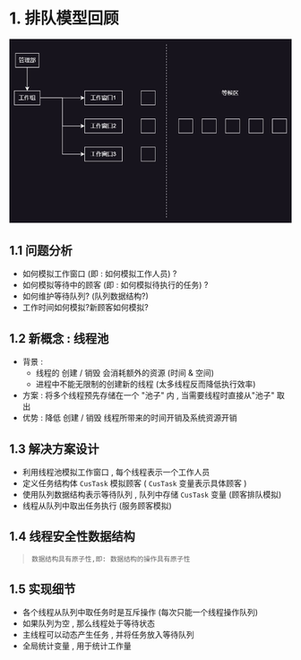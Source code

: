 # 1. 排队模型回顾

<img src="assets/2.jpg" alt="2" /> 

## 1.1 问题分析

* 如何模拟工作窗口 (即 : 如何模拟工作人员) ?
* 如何模拟等待中的顾客 (即 : 如何模拟待执行的任务) ?  
* 如何维护等待队列? (队列数据结构?)  
* 工作时间如何模拟?新顾客如何模拟?

## 1.2 新概念 : 线程池

* 背景 : 
  * 线程的 创建 / 销毁 会消耗额外的资源 (时间 & 空间)  
  * 进程中不能无限制的创建新的线程 (太多线程反而降低执行效率)  
* 方案 : 将多个线程预先存储在⼀个 "池子" 内 , 当需要线程时直接从"池子" 取出  
* 优势 : 降低 创建 / 销毁 线程所带来的时间开销及系统资源开销  

## 1.3 解决方案设计

* 利用线程池模拟工作窗口 , 每个线程表示一个工作人员
* 定义任务结构体 `CusTask` 模拟顾客 ( `CusTask` 变量表示具体顾客 )
* 使用队列数据结构表示等待队列 , 队列中存储 `CusTask` 变量 (顾客排队模拟)
* 线程从队列中取出任务执行 (服务顾客模拟)  

## 1.4 线程安全性数据结构

> ```tex
> 数据结构具有原子性,即: 数据结构的操作具有原子性
> ```

## 1.5 实现细节

* 各个线程从队列中取任务时是互斥操作 (每次只能一个线程操作队列)
* 如果队列为空 , 那么线程处于等待状态
* 主线程可以动态产生任务 , 并将任务放入等待队列
* 全局统计变量 , 用于统计工作量  
